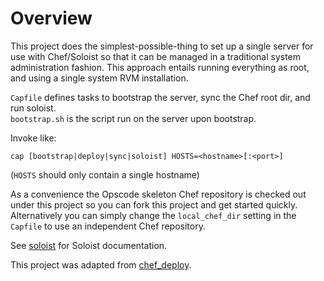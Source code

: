 Overview
========

This project does the simplest-possible-thing to set up a single server for use with Chef/Soloist so that it can be managed in a traditional system administration fashion.  This approach entails running everything as root, and using a single system RVM installation.

`Capfile` defines tasks to bootstrap the server, sync the Chef root dir, and run soloist.  
`bootstrap.sh` is the script run on the server upon bootstrap.

Invoke like:

    cap [bootstrap|deploy|sync|soloist] HOSTS=<hostname>[:<port>]

(`HOSTS` should only contain a single hostname)

As a convenience the Opscode skeleton Chef repository is checked out under this project so you can fork this project and get started quickly.  Alternatively you can simply change the `local_chef_dir` setting in the `Capfile` to use an independent Chef repository.

See [soloist](https://github.com/mkocher/soloist) for Soloist documentation.

This project was adapted from [chef_deploy](https://github.com/mkocher/chef_deploy).

